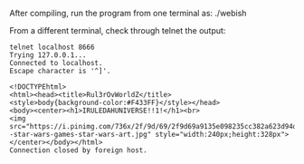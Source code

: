 
After compiling, run the program from one terminal as: ./webish

From a different terminal, check through telnet the output:

```
telnet localhost 8666
Trying 127.0.0.1...
Connected to localhost.
Escape character is '^]'.

<!DOCTYPEhtml>
<html><head><title>Rul3rOvWorldZ</title>
<style>body{background-color:#F433FF}</style></head>
<body><center><h1>IRULEDAHUNIVERSE!!1!</h1><br>
<img src="https://i.pinimg.com/736x/2f/9d/69/2f9d69a9135e098235cc382a623d94d6--star-wars-games-star-wars-art.jpg" style="width:240px;height:328px"></center></body></html>
Connection closed by foreign host.
```


